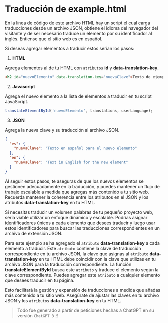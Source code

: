 # Traducción de example.html

En la línea de código de este archivo HTML hay un script el cual carga traducciones desde un archivo JSON, obtiene el idioma del navegador del visitante y de ser necesario traduce un elemento por su identificador al inglés. Entiense que el sitio web es en español.

Si deseas agregar elementos a traducir estos serian los pasos:

1. **HTML**
   
Agrega elementos al **<body>** de tu HTML con `atributos` **id** y **data-translation-key**.

```html
<h2 id="nuevoElemento" data-translation-key="nuevaClave">Texto de ejemplo</h2>
```
2. **Javascript**
   
Agrega el nuevo elemento a la lista de elementos a traducir en tu script JavaScript.
```javascript
translateElementById('nuevoElemento', translations, userLanguage);
```
3. **JSON**

Agrega la nueva clave y su traducción al archivo JSON.
```json
{
  "es": {
    "nuevaClave": "Texto en español para el nuevo elemento"
  },
  "en": {
    "nuevaClave": "Text in English for the new element"
  }
}

```
Al seguir estos pasos, te aseguras de que los nuevos elementos se gestionen adecuadamente en la traducción, y puedes mantener un flujo de trabajo escalable a medida que agregas más contenido a tu sitio web. Recuerda mantener la coherencia entre los atributos en el JSON y los atributos **data-translation-key** en tu HTML.


Si necesitas traducir un volumen palabras de tu pequeño proyecto web, sería viable utilizar un enfoque dinámico y escalable. Podrías asignar identificadores únicos a cada elemento que desees traducir y luego usar estos identificadores para buscar las traducciones correspondientes en un archivo de extensión JSON.

Para este ejemplo se ha agregado el `atributo` **data-translation-key** a cada elemento a traducir. Este `atributo` contiene la clave de traducción correspondiente en tu archivo JSON,  la clave que asignas al `atributo` **data-translation-key** en tu HTML debe coincidir con la clave que utilizas en tu archivo JSON para la traducción correspondiente. La función **translateElementById** busca este `atributo` y traduce el elemento según la clave correspondiente. Puedes agregar este `atributo` a cualquier elemento que desees traducir en tu página.

Esto facilitará la gestión y expansión de traducciones a medida que añadas más contenido a tu sitio web. Asegúrate de ajustar las claves en tu archivo JSON y los `atributos` **data-translation-key** en tu HTML.


>Todo fue generado a partir de peticiones hechas a ChatGPT en su versión `ChatGPT 3.5`
